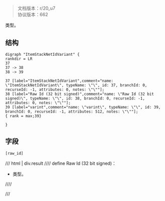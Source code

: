 # <!-- md:samp ItemStackNetIdVariant -->

> 文档版本：r/20_u7<br/>协议版本：662

<!-- md:samp ItemStackNetIdVariant -->类型。

## 结构

```viz
digraph "ItemStackNetIdVariant" {
rankdir = LR
37
37 -> 38
38 -> 39

37 [label="ItemStackNetIdVariant",comment="name: \"ItemStackNetIdVariant\", typeName: \"\", id: 37, branchId: 0, recurseId: -1, attributes: 0, notes: \"\""];
38 [label="Raw Id (32 bit signed)",comment="name: \"Raw Id (32 bit signed)\", typeName: \"\", id: 38, branchId: 0, recurseId: -1, attributes: 0, notes: \"\""];
39 [label="varint",comment="name: \"varint\", typeName: \"\", id: 39, branchId: 0, recurseId: -1, attributes: 512, notes: \"\""];
{ rank = max;39}

}

```

## 字段

```title='ItemStackNetIdVariant'
[raw_id]
```

/// html | div.result
//// define
Raw Id (32 bit signed)：<!-- md:samp varint -->

- <!-- md:samp varint -->类型。


////

///

